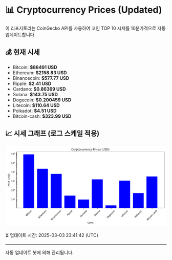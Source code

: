 
# 📊 Cryptocurrency Prices (Updated)

이 리포지토리는 CoinGecko API를 사용하여 코인 TOP 10 시세를 10분가격으로 자동 업데이트합니다.

## 💰 현재 시세
- Bitcoin: **$86491 USD**
- Ethereum: **$2158.83 USD**
- Binancecoin: **$577.77 USD**
- Ripple: **$2.41 USD**
- Cardano: **$0.86369 USD**
- Solana: **$143.75 USD**
- Dogecoin: **$0.200459 USD**
- Litecoin: **$110.64 USD**
- Polkadot: **$4.51 USD**
- Bitcoin-cash: **$323.99 USD**

## 📈 시세 그래프 (로그 스케일 적용)
![Crypto Prices](crypto_prices.png)

⏳ 업데이트 시간: 2025-03-03 23:41:42 (UTC)

---
자동 업데이트 봇에 의해 관리됩니다.
